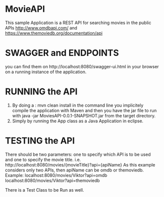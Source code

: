 # MovieAPI
This sample Application is a REST API for searching movies in the public APIs http://www.omdbapi.com/ and https://www.themoviedb.org/documentation/api

# SWAGGER and ENDPOINTS
you can find them on http://localhost:8080/swagger-ui.html in your browser on a running instance of the application.

# RUNNING the API
1. By doing a : mvn clean install in the command line you implicitely compile the application with Maven and then you have the jar file to run with java -jar MoviesAPI-0.0.1-SNAPSHOT.jar from the target directory.
2. Simply by running the App class as a Java Application in eclipse.

# TESTING the API
There should be two parameters: one to specify which API is to be used and one to specify the movie title. i.e. http://localhost:8080/movies/{movieTitle}?api={apiName}
As this example considers only two APIs, then apiName can be omdb or themoviedb.
Example: 
localhost:8080/movies/Viktor?api=omdb
localhost:8080/movies/Viktor?api=themoviedb

There is a Test Class to be Run as well.
